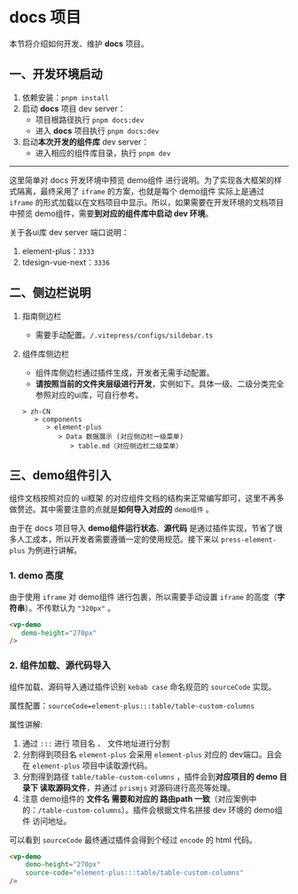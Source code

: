 # docs 项目

本节将介绍如何开发、维护 **docs** 项目。

## 一、开发环境启动
1. 依赖安装：`pnpm install`
2. 启动 **docs** 项目 dev server：
   - 项目根路径执行 `pnpm docs:dev`
   - 进入 **docs** 项目执行 `pnpm docs:dev`
3. 启动**本次开发的组件库** dev server：
   - 进入相应的组件库目录，执行 `pnpm dev`
   
---
这里简单对 docs 开发环境中预览 demo组件 进行说明。为了实现各大框架的样式隔离，最终采用了 `iframe` 的方案，也就是每个 demo组件 实际上是通过 `iframe` 的形式加载以在文档项目中显示。所以，如果需要在开发环境的文档项目中预览 demo组件，需要**到对应的组件库中启动 dev 环境**。

关于各ui库 dev server 端口说明：

1. element-plus：`3333`
2. tdesign-vue-next：`3336`

## 二、侧边栏说明
1. 指南侧边栏
   - 需要手动配置。`/.vitepress/configs/sildebar.ts`

2. 组件库侧边栏
   - 组件库侧边栏通过插件生成，开发者无需手动配置。
   - **请按照当前的文件夹层级进行开发**，实例如下。具体一级、二级分类完全参照对应的ui库，可自行参考。
   ```
   > zh-CN
      > components
         > element-plus
            > Data 数据展示 (对应侧边栏一级菜单)
               > table.md（对应侧边栏二级菜单）
   ```

## 三、demo组件引入

组件文档按照对应的 ui框架 的对应组件文档的结构来正常编写即可，这里不再多做赘述。其中需要注意的点就是**如何导入对应的** `demo组件` 。

由于在 docs 项目导入 **demo组件运行状态**、**源代码** 是通过插件实现，节省了很多人工成本，所以开发者需要遵循一定的使用规范。接下来以 `press-element-plus` 为例进行讲解。

### 1. demo 高度
由于使用 `iframe` 对 demo组件 进行包裹，所以需要手动设置 `iframe` 的高度（**字符串**）。不传默认为 `"320px"` 。
```html
<vp-demo
   demo-height="270px"
/>
```

### 2. 组件加载、源代码导入
组件加载、源码导入通过插件识别 `kebab case` 命名规范的 `sourceCode` 实现。

属性配置：`sourceCode=element-plus:::table/table-custom-columns`

属性讲解: 
1. 通过 `:::` 进行 项目名 、 文件地址进行分割
2. 分割得到项目名 `element-plus` 会采用 `element-plus` 对应的 dev端口。且会在 `element-plus` 项目中读取源代码。
3. 分割得到路径 `table/table-custom-columns` ，插件会到**对应项目的 demo 目录下 读取源码文件**，并通过 `prismjs` 对源码进行高亮等处理。
4. 注意 demo组件的 **文件名 需要和对应的 路由path 一致**（对应案例中的：`/table-custom-columns`）。插件会根据文件名拼接 dev 环境的 demo组件 访问地址。

可以看到 `sourceCode` 最终通过插件会得到个经过 `encode` 的 html 代码。
```html
<vp-demo
    demo-height="270px"
    source-code="element-plus:::table/table-custom-columns"
/>
```
